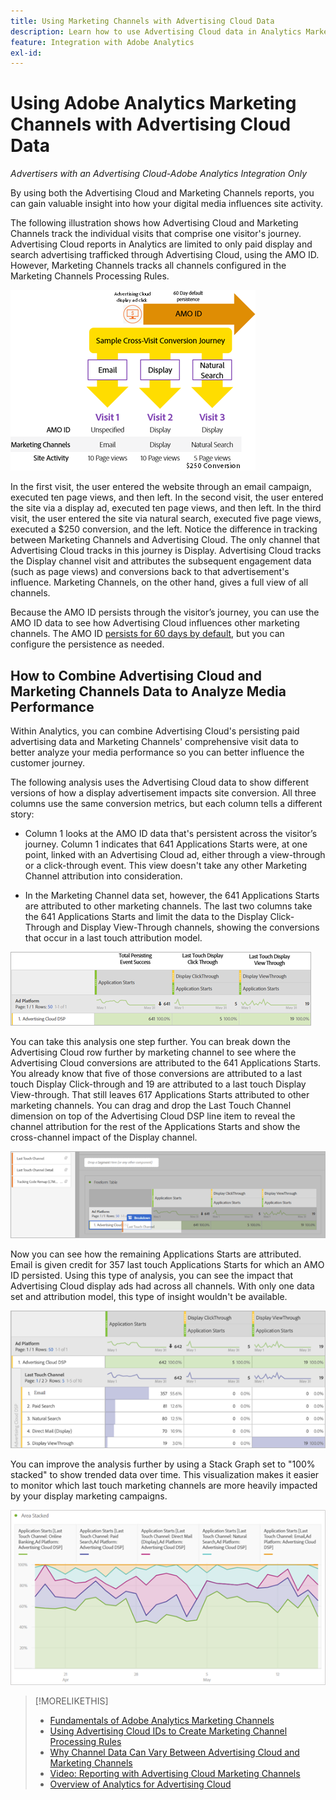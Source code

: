 ```yaml
---
title: Using Marketing Channels with Advertising Cloud Data
description: Learn how to use Advertising Cloud data in Analytics Marketing Channels.
feature: Integration with Adobe Analytics
exl-id: 
---
```

# Using Adobe Analytics Marketing Channels with Advertising Cloud Data

*Advertisers with an Advertising Cloud-Adobe Analytics Integration Only*

By using both the Advertising Cloud and Marketing Channels reports, you can gain valuable insight into how your digital media influences site activity.

<!-- from video: By using Marketing Channels with your Advertising Cloud data, you can get a more holistic view of how your advertising efforts are affecting site behavior. In particular, you can see the value of your view-through and click-through data, and how your advertising assists or is assisted by other channels. -->

The following illustration shows how Advertising Cloud and Marketing Channels track the individual visits that comprise one visitor's journey. Advertising Cloud reports in Analytics are limited to only paid display and search advertising trafficked through Advertising Cloud, using the AMO ID. However, Marketing Channels tracks all channels configured in the Marketing Channels Processing Rules.

![How Advertising Cloud and Marketing Channels track the individual visits in a visitor's journey](/help/integrations/assets/a4adc-mc-sample-journey2.png)

In the first visit, the user entered the website through an email campaign, executed ten page views, and then left. In the second visit, the user entered the site via a display ad, executed ten page views, and then left. In the third visit, the user entered the site via natural search, executed five page views, executed a $250 conversion, and the left. Notice the difference in tracking between Marketing Channels and Advertising Cloud. The only channel that Advertising Cloud tracks in this journey is Display. Advertising Cloud tracks the Display channel visit and attributes the subsequent engagement data (such as page views) and conversions back to that advertisement's influence. Marketing Channels, on the other hand, gives a full view of all channels.

Because the AMO ID persists through the visitor’s journey, you can use the AMO ID data to see how Advertising Cloud influences other marketing channels. The AMO ID [persists for 60 days by default](/help/integrations/analytics/overview.md), but you can configure the persistence as needed.

## How to Combine Advertising Cloud and Marketing Channels Data to Analyze Media Performance

Within Analytics, you can combine Advertising Cloud's persisting paid advertising data and Marketing Channels' comprehensive visit data to better analyze your media performance so you can better influence the customer journey.

The following analysis uses the Advertising Cloud data to show different versions of how a display advertisement impacts site conversion. All three columns use the same conversion metrics, but each column tells a different story:

* Column 1 looks at the AMO ID data that's persistent across the visitor’s journey. Column 1 indicates that 641 Applications Starts were, at one point, linked with an Advertising Cloud ad, either through a view-through or a click-through event. This view doesn't take any other Marketing Channel attribution into consideration.

* In the Marketing Channel data set, however, the 641 Applications Starts are attributed to other marketing channels. The last two columns take the 641 Applications Starts and limit the data to the Display Click-Through and Display View-Through channels, showing the conversions that occur in a last touch attribution model.

![example of how a display ad impacts site conversion](/help/integrations/assets/a4adc-mc-display-impact.png)

You can take this analysis one step further. You can break down the Advertising Cloud row further by marketing channel to see where the Advertising Cloud conversions are attributed to the 641 Applications Starts. You already know that five of those conversions are attributed to a last touch Display Click-through and 19 are attributed to a last touch Display View-through. That still leaves 617 Applications Starts attributed to other marketing channels. You can drag and drop the Last Touch Channel dimension on top of the Advertising Cloud DSP line item to reveal the channel attribution for the rest of the Applications Starts and show the cross-channel impact of the Display channel.

![how to add the Last Touch Channel dimension](/help/integrations/assets/a4adc-mc-display-impact-ltc.png)

Now you can see how the remaining Applications Starts are attributed. Email is given credit for 357 last touch Applications Starts for which an AMO ID persisted. Using this type of analysis, you can see the impact that Advertising Cloud display ads had across all channels. With only one data set and attribution model, this type of insight wouldn't be available.

![example of the cross-channel impact of the Display channels](/help/integrations/assets/a4adc-mc-display-impact-x-channel.png)

You can improve the analysis further by using a Stack Graph set to "100% stacked" to show trended data over time. This visualization makes it easier to monitor which last touch marketing channels are more heavily impacted by your display marketing campaigns.

![example of the trended cross-channel impact of the Display channels](/help/integrations/assets/a4adc-mc-display-impact-x-channel-trend.png)

>[!MORELIKETHIS]
>
>* [Fundamentals of Adobe Analytics Marketing Channels](mc-overview.md)
>* [Using Advertising Cloud IDs to Create Marketing Channel Processing Rules](mc-ids.md)
>* [Why Channel Data Can Vary Between Advertising Cloud and Marketing Channels](mc-data-variances.md)
>* [Video: Reporting with Advertising Cloud Marketing Channels](https://experienceleague.adobe.com/docs/advertising-cloud-learn/tutorials/analytics/analytics-reporting-a4adc.html)
>* [Overview of Analytics for Advertising Cloud](/help/integrations/analytics/overview.md)
